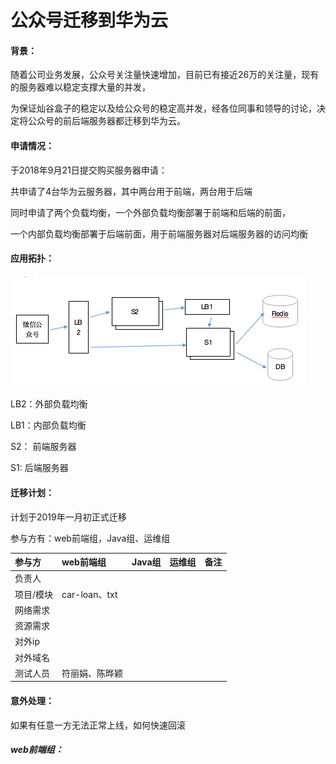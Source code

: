 # 公众号迁移到华为云

#### 背景：

随着公司业务发展，公众号关注量快速增加，目前已有接近26万的关注量，现有的服务器难以稳定支撑大量的并发，

为保证灿谷盒子的稳定以及给公众号的稳定高并发，经各位同事和领导的讨论，决定将公众号的前后端服务器都迁移到华为云。

#### 申请情况：

于2018年9月21日提交购买服务器申请：

共申请了4台华为云服务器，其中两台用于前端，两台用于后端

同时申请了两个负载均衡，一个外部负载均衡部署于前端和后端的前面，

一个内部负载均衡部署于后端前面，用于前端服务器对后端服务器的访问均衡

#### 应用拓扑：

#### ![](/assets/华为云网络拓扑)

LB2：外部负载均衡

LB1：内部负载均衡

S2：  前端服务器

S1:     后端服务器

#### 迁移计划：

计划于2019年一月初正式迁移

参与方有：web前端组，Java组、运维组

| 参与方 | web前端组 | Java组 | 运维组 | 备注 |
| :--- | :--- | :--- | :--- | :--- |
| 负责人 |  |  |  |  |
| 项目/模块 | car-loan、txt |  |  |  |
| 网络需求 |  |  |  |  |
| 资源需求 |  |  |  |  |
| 对外ip |  |  |  |  |
| 对外域名 |  |  |  |  |
| 测试人员 | 符丽娟、陈晔颖 |  |  |  |

#### 意外处理：

如果有任意一方无法正常上线，如何快速回滚

##### web前端组：





